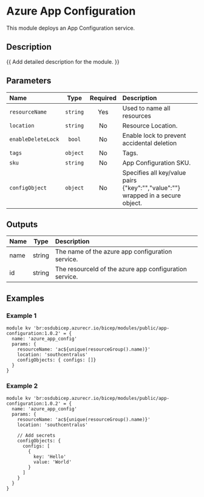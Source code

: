 # Azure App Configuration

This module deploys an App Configuration service.

## Description

{{ Add detailed description for the module. }}

## Parameters

| Name                                    | Type           | Required | Description                                                                                                                                                                                                                                                                   |
| :-------------------------------------- | :------------: | :------: | :---------------------------------------------------------------------------------------------------------------------------------------------------------------------------------------------------------------------------------------------------------------------------- |
| `resourceName`                          | `string`       | Yes      | Used to name all resources                                                                                                                                                                                                                                                    |
| `location`                              | `string`       | No       | Resource Location.                                                                                                                                                                                                                                                            |
| `enableDeleteLock`                      | `bool`         | No       | Enable lock to prevent accidental deletion                                                                                                                                                                                                                                    |
| `tags`                                  | `object`       | No       | Tags.                                                                                                                                                                                                                                                                         |
| `sku`                                   | `string`       | No       | App Configuration SKU.                                                                                                                                                                                                                                                                |
| `configObject`                         | `object` | No       | Specifies all key/value pairs {"key":"","value":""} wrapped in a secure object.                                                                                                                                                                                          |

## Outputs

| Name | Type   | Description                           |
| :--- | :----: | :------------------------------------ |
| name | string | The name of the azure app configuration service.       |
| id   | string | The resourceId of the azure app configuration service. |

## Examples

### Example 1

```bicep
module kv 'br:osdubicep.azurecr.io/bicep/modules/public/app-configuration:1.0.2' = {
  name: 'azure_app_config'
  params: {
    resourceName: 'ac${unique(resourceGroup().name)}'
    location: 'southcentralus'
    configObjects: { configs: []}
  }
}
```

### Example 2

```bicep
module kv 'br:osdubicep.azurecr.io/bicep/modules/public/app-configuration:1.0.2' = {
  name: 'azure_app_config'
  params: {
    resourceName: 'ac${unique(resourceGroup().name)}'
    location: 'southcentralus'
    
    // Add secrets
    configObjects: {
      configs: [
        {
          key: 'Hello'
          value: 'World'
        }
      ]
    }
  }
}
```